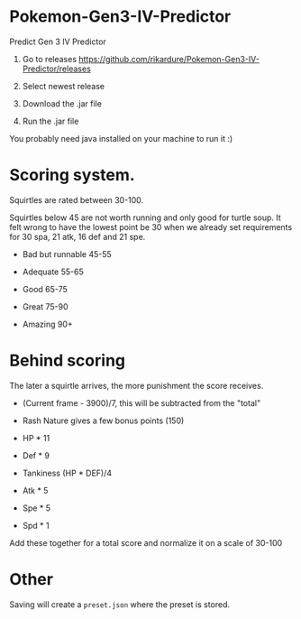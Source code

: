 # Pokemon-Gen3-IV-Predictor
Predict Gen 3 IV Predictor

1. Go to releases
https://github.com/rikardure/Pokemon-Gen3-IV-Predictor/releases

2. Select newest release

3. Download the .jar file

4. Run the .jar file

You probably need java installed on your machine to run it :)


# Scoring system.

Squirtles are rated between 30-100.

Squirtles below 45 are not worth running and only good for turtle soup. It felt wrong to have the lowest point be 30 when we already set requirements for 30 spa, 21 atk, 16 def and 21 spe.

* Bad but runnable 45-55

* Adequate 55-65

* Good 65-75

* Great 75-90

* Amazing 90+

# Behind scoring

The later a squirtle arrives, the more punishment the score receives.

* (Current frame - 3900)/7, this will be subtracted from the "total"

* Rash Nature gives a few bonus points (150)

* HP * 11

* Def * 9

* Tankiness (HP * DEF)/4

* Atk * 5

* Spe * 5

* Spd * 1

Add these together for a total score and normalize it on a scale of 30-100

# Other

Saving will create a `preset.json` where the preset is stored. 
